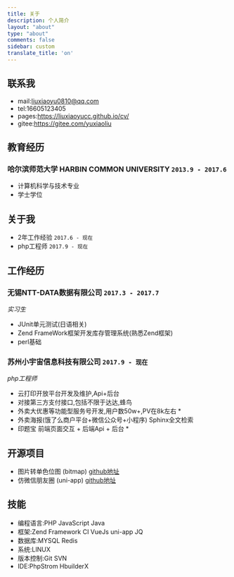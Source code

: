 ```yaml
---
title: 关于
description: 个人简介
layout: "about"
type: "about"
comments: false
sidebar: custom
translate_title: 'on'
---
```




## 联系我
- mail:liuxiaoyu0810@qq.com
- tel:16605123405
- pages:https://liuxiaoyucc.github.io/cv/
- gitee:https://gitee.com/yuxiaoliu



## 教育经历
### __哈尔滨师范大学 HARBIN COMMON UNIVERSITY__ `2013.9 - 2017.6`
- 计算机科学与技术专业
- 学士学位

## 关于我

- 2年工作经验 `2017.6 - 现在`
- php工程师 `2017.9 - 现在`

## 工作经历

### __无锡NTT-DATA数据有限公司__ `2017.3 - 2017.7`
_实习生_
- JUnit单元测试(日语相关)
- Zend FrameWork框架开发库存管理系统(熟悉Zend框架)
- perl基础

### __苏州小宇宙信息科技有限公司__ `2017.9 - 现在`
_php工程师_
- 云打印开放平台开发及维护,Api+后台
- 对接第三方支付接口,包括不限于达达,蜂鸟
- 外卖大优惠等功能型服务号开发,用户数50w+,PV在8k左右 *
- 外卖海报(饿了么商户平台+微信公众号+小程序) Sphinx全文检索
- 印题宝 前端页面交互 + 后端Api + 后台 *

## 开源项目
- 图片转单色位图 (bitmap) [github地址](https://github.com/liuxiaoyucc/uni-app-moments)
- 仿微信朋友圈 (uni-app) [github地址](https://github.com/liuxiaoyucc/uni-app-moments)

## 技能
- 编程语言:PHP JavaScript Java 
- 框架:Zend Framework CI VueJs uni-app JQ
- 数据库:MYSQL Redis
- 系统:LINUX
- 版本控制:Git SVN
- IDE:PhpStrom HbuilderX
